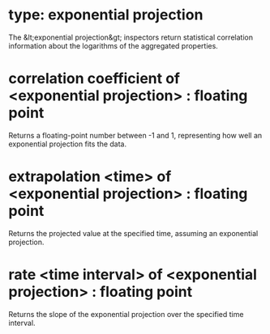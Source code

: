 # type: exponential projection

The &amp;lt;exponential projection&amp;gt; inspectors return statistical correlation information about the logarithms of the aggregated properties.

# correlation coefficient of &lt;exponential projection&gt; : floating point

Returns a floating-point number between -1 and 1, representing how well an exponential projection fits the data.

# extrapolation &lt;time&gt; of &lt;exponential projection&gt; : floating point

Returns the projected value at the specified time, assuming an exponential projection.

# rate &lt;time interval&gt; of &lt;exponential projection&gt; : floating point

Returns the slope of the exponential projection over the specified time interval.
